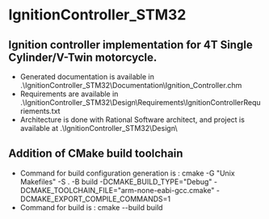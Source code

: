 # IgnitionController_STM32

## Ignition controller implementation for  4T Single Cylinder/V-Twin motorcycle. 

- Generated documentation is available in .\IgnitionController_STM32\Documentation\Ignition_Controller.chm
- Requirements are available in .\IgnitionController_STM32\Design\Requirements\IgnitionControllerRequriements.txt
- Architecture is done with Rational Software architect, and project is available at .\IgnitionController_STM32\Design\

## Addition of CMake build toolchain 
- Command for build configuration generation is : 
cmake -G "Unix Makefiles" -S . -B build -DCMAKE_BUILD_TYPE="Debug" -DCMAKE_TOOLCHAIN_FILE="arm-none-eabi-gcc.cmake" -DCMAKE_EXPORT_COMPILE_COMMANDS=1 
- Command for build is : 
cmake --build build  
